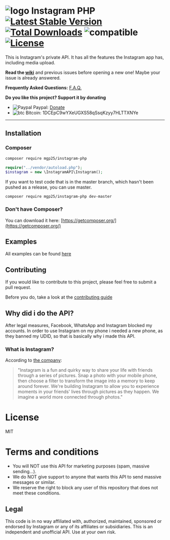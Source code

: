 # ![logo](/examples/assets/instagram.png) Instagram PHP [![Latest Stable Version](https://poser.pugx.org/mgp25/instagram-php/v/stable)](https://packagist.org/packages/mgp25/instagram-php) [![Total Downloads](https://poser.pugx.org/mgp25/instagram-php/downloads)](https://packagist.org/packages/mgp25/instagram-php) ![compatible](https://img.shields.io/badge/PHP%207-Compatible-brightgreen.svg) [![License](https://poser.pugx.org/mgp25/instagram-php/license)](https://packagist.org/packages/mgp25/instagram-php)

This is Instagram's private API. It has all the features the Instagram app has, including media upload.

**Read the [wiki](https://github.com/mgp25/Instagram-API/wiki)** and previous issues before opening a new one! Maybe your issue is already answered.

**Frequently Asked Questions:** [F.A.Q.](https://github.com/mgp25/Instagram-API/wiki/FAQ)

**Do you like this project? Support it by donating**
- ![Paypal](https://raw.githubusercontent.com/reek/anti-adblock-killer/gh-pages/images/paypal.png) Paypal: [Donate](https://www.paypal.com/cgi-bin/webscr?cmd=_s-xclick&hosted_button_id=5ATYY8H9MC96E)
- ![btc](https://camo.githubusercontent.com/4bc31b03fc4026aa2f14e09c25c09b81e06d5e71/687474703a2f2f7777772e6d6f6e747265616c626974636f696e2e636f6d2f696d672f66617669636f6e2e69636f) Bitcoin: 1DCEpC9wYXeUGXS58qSsqKzyy7HLTTXNYe 

----------
## Installation

### Composer

```sh
composer require mgp25/instagram-php
```

```php
require("../vendor/autoload.php");
$instagram = new \InstagramAPI\Instagram();
```

If you want to test code that is in the master branch, which hasn't been pushed as a release, you can use master.

```
composer require mgp25/instagram-php dev-master
```


### Don't have Composer?

You can download it here: [https://getcomposer.org/](https://getcomposer.org/)

## Examples

All examples can be found [here](https://github.com/mgp25/Instagram-API/tree/master/examples)

## Contributing

If you would like to contribute to this project, please feel free to submit a pull request.

Before you do, take a look at the [contributing guide](https://github.com/mgp25/Instagram-API/blob/master/CONTRIBUTING.md)

## Why did i do the API?

After legal measures, Facebook, WhatsApp and Instagram blocked my accounts. In order to use Instagram
 on my phone i needed a new phone, as they banned my UDID, so that is basically why i made this API.

### What is Instagram?
According to [the company](https://instagram.com/about/faq/):

> "Instagram is a fun and quirky way to share your life with friends through a series of pictures. Snap a photo with your mobile phone, then choose a filter to transform the image into a memory to keep around forever. We're building Instagram to allow you to experience moments in your friends' lives through pictures as they happen. We imagine a world more connected through photos."

# License

MIT

# Terms and conditions

- You will NOT use this API for marketing purposes (spam, massive sending...).
- We do NOT give support to anyone that wants this API to send massive messages or similar.
- We reserve the right to block any user of this repository that does not meet these conditions.

## Legal

This code is in no way affiliated with, authorized, maintained, sponsored or endorsed by Instagram or any of its affiliates or subsidiaries. This is an independent and unofficial API. Use at your own risk.
